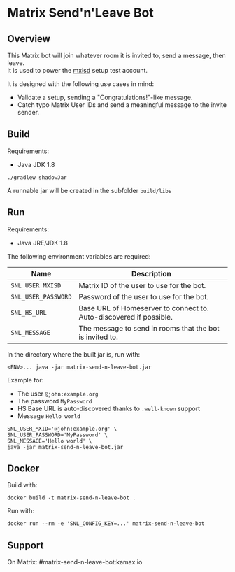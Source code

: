 # Matrix Send'n'Leave Bot
## Overview
This Matrix bot will join whatever room it is invited to, send a message, then leave.  
It is used to power the [mxisd](https://github.com/kamax-io/mxisd) setup test account.  

It is designed with the following use cases in mind:
- Validate a setup, sending a "Congratulations!"-like message.
- Catch typo Matrix User IDs and send a meaningful message to the invite sender.

## Build
Requirements:
- Java JDK 1.8

```
./gradlew shadowJar
```

A runnable jar will be created in the subfolder `build/libs`

## Run
Requirements:
- Java JRE/JDK 1.8

The following environment variables are required:

| Name                | Description                                                        |
|---------------------|--------------------------------------------------------------------|
| `SNL_USER_MXISD`    | Matrix ID of the user to use for the bot.                          |
| `SNL_USER_PASSWORD` | Password of the user to use for the bot.                           |
| `SNL_HS_URL`        | Base URL of Homeserver to connect to. Auto-discovered if possible. |
| `SNL_MESSAGE`       | The message to send in rooms that the bot is invited to.           | 

In the directory where the built jar is, run with:
```
<ENV>... java -jar matrix-send-n-leave-bot.jar
```

Example for:
- The user `@john:example.org`
- The password `MyPassword`
- HS Base URL is auto-discovered thanks to `.well-known` support
- Message `Hello world`

```
SNL_USER_MXID='@john:example.org' \
SNL_USER_PASSWORD='MyPassword' \
SNL_MESSAGE='Hello world' \
java -jar matrix-send-n-leave-bot.jar 
```

## Docker
Build with:
```
docker build -t matrix-send-n-leave-bot .
```

Run with:
```
docker run --rm -e 'SNL_CONFIG_KEY=...' matrix-send-n-leave-bot
```

## Support
On Matrix: #matrix-send-n-leave-bot:kamax.io
